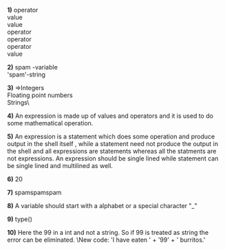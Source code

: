**1)**
  operator\
  value\
  value\
  operator\
  operator\
  operator\
  value

**2)**
   spam -variable\
  'spam'-string

**3)**
  =>Integers\
    Floating point numbers\
    Strings\

**4)**
  An expression is made up of values and operators and it is used to do some mathematical operation.


**5)**
  An expression is a statement which does some operation and produce output in the shell itself
  , while a statement need not produce the output in the shell and all expressions are statements
  whereas all the statments are not expressions. 
  An expression should be single lined while statement can be single lined and multilined as well.

**6)**
20

**7)**
spamspamspam

**8)**
A variable should start with a alphabet or a special character "_"

**9)**
type()

**10)**
Here the 99 in a int and not a string. So if 99 is treated as string the error can be eliminated.
\New code:
\'I have eaten ' + '99' + ' burritos.'